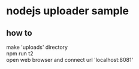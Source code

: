 # nodejs uploader sample

## how to 

make 'uploads' directory  
npm run t2  
open web browser and connect url 'localhost:8081'  


